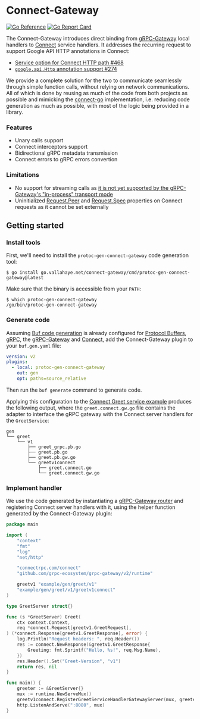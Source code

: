 # Connect-Gateway

[![Go Reference](https://pkg.go.dev/badge/go.vallahaye.net/connect-gateway.svg)](https://pkg.go.dev/go.vallahaye.net/connect-gateway)
[![Go Report Card](https://goreportcard.com/badge/go.vallahaye.net/connect-gateway)](https://goreportcard.com/report/go.vallahaye.net/connect-gateway)

The Connect-Gateway introduces direct binding from [gRPC-Gateway](https://grpc-ecosystem.github.io/grpc-gateway/) local handlers to [Connect](https://connectrpc.com/) service handlers. It addresses the recurring request to support Google API HTTP annotations in Connect:

- [Service option for Connect HTTP path #468](https://github.com/connectrpc/connect-go/issues/468)
- [`google.api.Http` annotation support #274](https://github.com/connectrpc/connect-go/issues/274)

We provide a complete solution for the two to communicate seamlessly through simple function calls, without relying on network communications. All of which is done by reusing as much of the code from both projects as possible and mimicking the [connect-go](https://github.com/connectrpc/connect-go) implementation, i.e. reducing code generation as much as possible, with most of the logic being provided in a library.

### Features

- Unary calls support
- Connect interceptors support
- Bidirectional gRPC metadata transmission
- Connect errors to gRPC errors convertion

### Limitations

- No support for streaming calls as [it is not yet supported by the gRPC-Gateway's "in-process" transport mode](https://github.com/grpc-ecosystem/grpc-gateway/blob/main/protoc-gen-grpc-gateway/internal/gengateway/template.go#L621)
- Uninitialized [Request.Peer](https://pkg.go.dev/connectrpc.com/connect#Request.Peer) and [Request.Spec](https://pkg.go.dev/connectrpc.com/connect#Request.Spec) properties on Connect requests as it cannot be set externally

## Getting started

### Install tools

First, we'll need to install the `protoc-gen-connect-gateway` code generation tool:

```
$ go install go.vallahaye.net/connect-gateway/cmd/protoc-gen-connect-gateway@latest
```

Make sure that the binary is accessible from your `PATH`:

```
$ which protoc-gen-connect-gateway
/go/bin/protoc-gen-connect-gateway
```

### Generate code

Assuming [Buf code generation](https://buf.build/docs/generate/overview) is already configured for [Protocol Buffers](https://buf.build/protocolbuffers/go), [gRPC](https://buf.build/grpc/go), the [gRPC-Gateway](https://buf.build/grpc-ecosystem/gateway) and [Connect](https://buf.build/connectrpc/go), add the Connect-Gateway plugin to your `buf.gen.yaml` file:

```yaml
version: v2
plugins:
  - local: protoc-gen-connect-gateway
    out: gen
    opt: paths=source_relative
```

Then run the `buf generate` command to generate code.

Applying this configuration to the [Connect Greet service example](https://connectrpc.com/docs/go/getting-started/#define-a-service) produces the following output, where the `greet.connect.gw.go` file contains the adapter to interface the gRPC gateway with the Connect server handlers for the `GreetService`:

```shell
gen
└── greet
    └── v1
        ├── greet_grpc.pb.go
        ├── greet.pb.go
        ├── greet.pb.gw.go
        └── greetv1connect
            ├── greet.connect.go
            └── greet.connect.gw.go
```

### Implement handler

We use the code generated by instantiating a [gRPC-Gateway router](https://pkg.go.dev/github.com/grpc-ecosystem/grpc-gateway/v2/runtime#ServeMux) and registering Connect server handlers with it, using the helper function generated by the Connect-Gateway plugin:

```go
package main

import (
    "context"
    "fmt"
    "log"
    "net/http"

    "connectrpc.com/connect"
    "github.com/grpc-ecosystem/grpc-gateway/v2/runtime"

    greetv1 "example/gen/greet/v1"
    "example/gen/greet/v1/greetv1connect"
)

type GreetServer struct{}

func (s *GreetServer) Greet(
    ctx context.Context,
    req *connect.Request[greetv1.GreetRequest],
) (*connect.Response[greetv1.GreetResponse], error) {
    log.Println("Request headers: ", req.Header())
    res := connect.NewResponse(&greetv1.GreetResponse{
        Greeting: fmt.Sprintf("Hello, %s!", req.Msg.Name),
    })
    res.Header().Set("Greet-Version", "v1")
    return res, nil
}

func main() {
    greeter := &GreetServer{}
    mux := runtime.NewServeMux()
    greetv1connect.RegisterGreetServiceHandlerGatewayServer(mux, greeter)
    http.ListenAndServe(":8080", mux)
}
```
